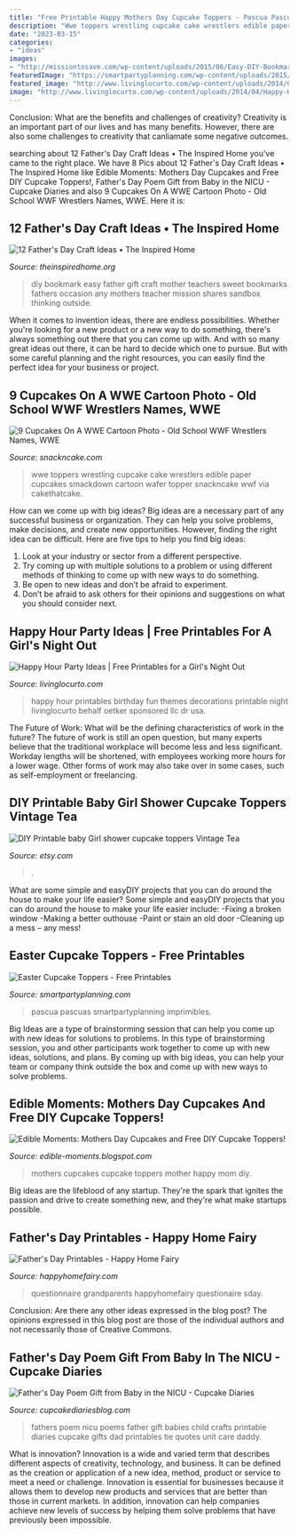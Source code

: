 ```yaml
---
title: "Free Printable Happy Mothers Day Cupcake Toppers - Pascua Pascuas Smartpartyplanning Imprimibles"
description: "Wwe toppers wrestling cupcake cake wrestlers edible paper cupcakes smackdown cartoon wafer topper snackncake wwf via cakethatcake"
date: "2023-03-15"
categories:
- "ideas"
images:
- "http://missiontosave.com/wp-content/uploads/2015/06/Easy-DIY-Bookmark-makes-a-perfect-gift.jpg"
featuredImage: "https://smartpartyplanning.com/wp-content/uploads/2015/03/Easter-Cupcake-Toppers.jpg"
featured_image: "http://www.livinglocurto.com/wp-content/uploads/2014/04/Happy-Hour-Party-Ideas-Free-Printable-Decorations-Living-Locurto.jpg"
image: "http://www.livinglocurto.com/wp-content/uploads/2014/04/Happy-Hour-Party-Ideas-Free-Printable-Decorations-Living-Locurto.jpg"
---
```



Conclusion: What are the benefits and challenges of creativity?
Creativity is an important part of our lives and has many benefits. However, there are also some challenges to creativity that canliamate some negative outcomes.

	

		
searching about 12 Father&#039;s Day Craft Ideas • The Inspired Home you've came to the right place. We have 8 Pics about 12 Father&#039;s Day Craft Ideas • The Inspired Home like Edible Moments: Mothers Day Cupcakes and Free DIY Cupcake Toppers!, Father&#039;s Day Poem Gift from Baby in the NICU - Cupcake Diaries and also 9 Cupcakes On A WWE Cartoon Photo - Old School WWF Wrestlers Names, WWE. Here it is:
		
    
## 12 Father&#039;s Day Craft Ideas • The Inspired Home

<img loading=lazy src="http://missiontosave.com/wp-content/uploads/2015/06/Easy-DIY-Bookmark-makes-a-perfect-gift.jpg" onerror="this.onerror=null;this.src='https://tse1.mm.bing.net/th?id=OIP.Kjs-b4Yi3gEqdH7U32qDRgHaLH&amp;pid=15.1';" alt="12 Father&#039;s Day Craft Ideas • The Inspired Home">

_Source: theinspiredhome.org_

>diy bookmark easy father gift craft mother teachers sweet bookmarks fathers occasion any mothers teacher mission shares sandbox thinking outside. 

	

When it comes to invention ideas, there are endless possibilities. Whether you're looking for a new product or a new way to do something, there's always something out there that you can come up with. And with so many great ideas out there, it can be hard to decide which one to pursue. But with some careful planning and the right resources, you can easily find the perfect idea for your business or project.

    
## 9 Cupcakes On A WWE Cartoon Photo - Old School WWF Wrestlers Names, WWE

<img loading=lazy src="https://www.snackncake.com/postpic/2018/08/wwe-wrestling-cupcake-toppers_755225.jpg" onerror="this.onerror=null;this.src='https://tse2.mm.bing.net/th?id=OIP.9guuluPwVhZvz4TbYyF2gQHaJ4&amp;pid=15.1';" alt="9 Cupcakes On A WWE Cartoon Photo - Old School WWF Wrestlers Names, WWE">

_Source: snackncake.com_

>wwe toppers wrestling cupcake cake wrestlers edible paper cupcakes smackdown cartoon wafer topper snackncake wwf via cakethatcake. 

	

How can we come up with big ideas?
Big ideas are a necessary part of any successful business or organization. They can help you solve problems, make decisions, and create new opportunities. However, finding the right idea can be difficult. Here are five tips to help you find big ideas:
1. Look at your industry or sector from a different perspective.
2. Try coming up with multiple solutions to a problem or using different methods of thinking to come up with new ways to do something.
3. Be open to new ideas and don’t be afraid to experiment.
4. Don’t be afraid to ask others for their opinions and suggestions on what you should consider next.

    
## Happy Hour Party Ideas | Free Printables For A Girl&#039;s Night Out

<img loading=lazy src="http://www.livinglocurto.com/wp-content/uploads/2014/04/Happy-Hour-Party-Ideas-Free-Printable-Decorations-Living-Locurto.jpg" onerror="this.onerror=null;this.src='https://tse2.mm.bing.net/th?id=OIP.XbqkriKPyRq3wqerNMT_VgAAAA&amp;pid=15.1';" alt="Happy Hour Party Ideas | Free Printables for a Girl&#039;s Night Out">

_Source: livinglocurto.com_

>happy hour printables birthday fun themes decorations printable night livinglocurto behalf oetker sponsored llc dr usa. 

	

The Future of Work: What will be the defining characteristics of work in the future?
The future of work is still an open question, but many experts believe that the traditional workplace will become less and less significant. Workday lengths will be shortened, with employees working more hours for a lower wage. Other forms of work may also take over in some cases, such as self-employment or freelancing.

    
## DIY Printable Baby Girl Shower Cupcake Toppers Vintage Tea

<img loading=lazy src="https://img0.etsystatic.com/010/0/6785643/il_fullxfull.436499234_oqua.jpg" onerror="this.onerror=null;this.src='https://tse4.mm.bing.net/th?id=OIP.y_SAPQJKYSvta_4Vk3HRawHaKe&amp;pid=15.1';" alt="DIY Printable baby Girl shower cupcake toppers Vintage Tea">

_Source: etsy.com_

>. 

	

What are some simple and easyDIY projects that you can do around the house to make your life easier?
Some simple and easyDIY projects that you can do around the house to make your life easier include: 
-Fixing a broken window 
-Making a better outhouse 
-Paint or stain an old door 
-Cleaning up a mess – any mess!

    
## Easter Cupcake Toppers - Free Printables

<img loading=lazy src="https://smartpartyplanning.com/wp-content/uploads/2015/03/Easter-Cupcake-Toppers.jpg" onerror="this.onerror=null;this.src='https://tse1.mm.bing.net/th?id=OIP.q3zmvUQYuqMOBoJe4PXzfAHaLH&amp;pid=15.1';" alt="Easter Cupcake Toppers - Free Printables">

_Source: smartpartyplanning.com_

>pascua pascuas smartpartyplanning imprimibles. 

	

Big Ideas are a type of brainstorming session that can help you come up with new ideas for solutions to problems. In this type of brainstorming session, you and other participants work together to come up with new ideas, solutions, and plans. By coming up with big ideas, you can help your team or company think outside the box and come up with new ways to solve problems.

    
## Edible Moments: Mothers Day Cupcakes And Free DIY Cupcake Toppers!

<img loading=lazy src="https://1.bp.blogspot.com/_uk9R8SAqWsk/S-ROH_dXZdI/AAAAAAAAA6k/E3zmKh3GEnE/s1600/4.png" onerror="this.onerror=null;this.src='https://tse3.mm.bing.net/th?id=OIP.fnD7LNWc5KIgzZNYJpsgWwHaGJ&amp;pid=15.1';" alt="Edible Moments: Mothers Day Cupcakes and Free DIY Cupcake Toppers!">

_Source: edible-moments.blogspot.com_

>mothers cupcakes cupcake toppers mother happy mom diy. 

	

Big ideas are the lifeblood of any startup. They're the spark that ignites the passion and drive to create something new, and they're what make startups possible.

    
## Father&#039;s Day Printables - Happy Home Fairy

<img loading=lazy src="https://happyhomefairy.com/wp-content/uploads/2011/06/fathers-day-printable1.jpg" onerror="this.onerror=null;this.src='https://tse4.mm.bing.net/th?id=OIP.HNIAfSt_VyqiBTWm95mk4wHaK_&amp;pid=15.1';" alt="Father&#039;s Day Printables - Happy Home Fairy">

_Source: happyhomefairy.com_

>questionnaire grandparents happyhomefairy questionaire sday. 

	

Conclusion: Are there any other ideas expressed in the blog post?
The opinions expressed in this blog post are those of the individual authors and not necessarily those of Creative Commons.

    
## Father&#039;s Day Poem Gift From Baby In The NICU - Cupcake Diaries

<img loading=lazy src="https://www.cupcakediariesblog.com/wp-content/uploads/2013/05/Daddy-Header.jpg" onerror="this.onerror=null;this.src='https://tse4.mm.bing.net/th?id=OIP.gSoO80M3W2fJmJbmwVrVAQHaLo&amp;pid=15.1';" alt="Father&#039;s Day Poem Gift from Baby in the NICU - Cupcake Diaries">

_Source: cupcakediariesblog.com_

>fathers poem nicu poems father gift babies child crafts printable diaries cupcake gifts dad printables tie quotes unit care daddy. 

	

What is innovation?
Innovation is a wide and varied term that describes different aspects of creativity, technology, and business. It can be defined as the creation or application of a new idea, method, product or service to meet a need or challenge. Innovation is essential for businesses because it allows them to develop new products and services that are better than those in current markets. In addition, innovation can help companies achieve new levels of success by helping them solve problems that have previously been impossible.

